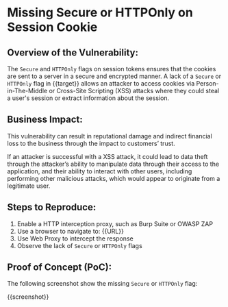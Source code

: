 # Missing Secure or HTTPOnly on Session Cookie

## Overview of the Vulnerability:

The `Secure` and `HTTPOnly` flags on session tokens ensures that the cookies are sent to a server in a secure and encrypted manner. A lack of a `Secure` or `HTTPOnly` flag in {{target}} allows an attacker to access cookies via Person-in-The-Middle or Cross-Site Scripting (XSS) attacks where they could steal a user's session or extract information about the session.

## Business Impact:

This vulnerability can result in reputational damage and indirect financial loss to the business through the impact to customers’ trust.

If an attacker is successful with a XSS attack, it could lead to data theft through the attacker’s ability to manipulate data through their access to the application, and their ability to interact with other users, including performing other malicious attacks, which would appear to originate from a legitimate user.

## Steps to Reproduce:

1. Enable a HTTP interception proxy, such as Burp Suite or OWASP ZAP
1. Use a browser to navigate to: {{URL}}
1. Use Web Proxy to intercept the response
1. Observe the lack of `Secure` or `HTTPOnly` flags

## Proof of Concept (PoC):

The following screenshot show the missing `Secure` or `HTTPOnly` flag:

{{screenshot}}
